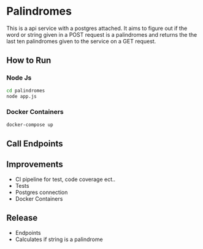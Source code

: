 # Palindromes

This is a api service with a postgres attached. It aims to figure out if the word or string given in a POST request is a palindromes and returns the the last ten palindromes given to the service on a GET request.

## How to Run

### Node Js

```bash
cd palindromes
node app.js
```

### Docker Containers

```bash
docker-compose up
```

## Call Endpoints

## Improvements

* CI pipeline for test, code coverage ect..
* Tests
* Postgres connection
* Docker Containers

## Release

* Endpoints
* Calculates if string is a palindrome
